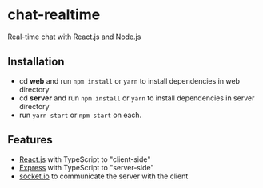 # chat-realtime

Real-time chat with React.js and Node.js

## Installation

- cd **web** and run `npm install` or `yarn` to install dependencies in web directory
- cd **server** and run `npm install` or `yarn` to install dependencies in server directory
- run `yarn start` or `npm start` on each.

## Features

- [React.js](https://reactjs.org) with TypeScript to "client-side"
- [Express](https://expressjs.com) with TypeScript to "server-side"
- [socket.io](https://npmjs.org/package/socket.io) to communicate the server with the client
